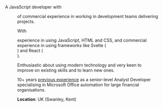 <script lang="ts">
  import { DD } from '$lib/components'
</script>

<article class='all-prose'>

A JavaScript developer with <DD date="2018-03-14" /> of commercial
experience in working in development teams delivering projects.

With <DD date="2016-06-15" /> experience in using JavaScript, HTML and
CSS, and commercial experience in using frameworks like Svelte
(<DD date="2021-04-06" />) and React (<DD date="2018-03-14" />).

Enthusiastic about using modern technology and very keen to improve on
existing skills and to learn new ones.

10+ years [previous experience] as a senior-level Analyst Developer
specialising in Microsoft Office automation for large financial
organisations.

**Location**: UK (Swanley, Kent)

</article>

<span class="divider before:bg-primary after:bg-primary mb-10 print:mb-0" />

<!-- Links -->

[previous experience]: ./non-webdev-exp
